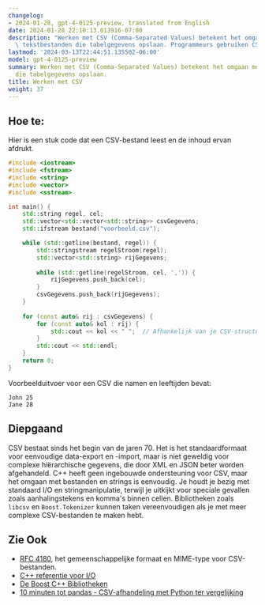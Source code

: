 ```yaml
---
changelog:
- 2024-01-28, gpt-4-0125-preview, translated from English
date: 2024-01-28 22:10:13.013916-07:00
description: "Werken met CSV (Comma-Separated Values) betekent het omgaan met platte\
  \ tekstbestanden die tabelgegevens opslaan. Programmeurs gebruiken CSV omdat het\u2026"
lastmod: '2024-03-13T22:44:51.135502-06:00'
model: gpt-4-0125-preview
summary: Werken met CSV (Comma-Separated Values) betekent het omgaan met platte tekstbestanden
  die tabelgegevens opslaan.
title: Werken met CSV
weight: 37
---
```


## Hoe te:
Hier is een stuk code dat een CSV-bestand leest en de inhoud ervan afdrukt.

```C++
#include <iostream>
#include <fstream>
#include <string>
#include <vector>
#include <sstream>

int main() {
    std::string regel, cel;
    std::vector<std::vector<std::string>> csvGegevens;
    std::ifstream bestand("voorbeeld.csv");

    while (std::getline(bestand, regel)) {
        std::stringstream regelStroom(regel);
        std::vector<std::string> rijGegevens;
        
        while (std::getline(regelStroom, cel, ',')) {
            rijGegevens.push_back(cel);
        }
        csvGegevens.push_back(rijGegevens);
    }
    
    for (const auto& rij : csvGegevens) {
        for (const auto& kol : rij) {
            std::cout << kol << " ";  // Afhankelijk van je CSV-structuur, pas de scheidingslijn aan.
        }
        std::cout << std::endl;
    }
    return 0;
}
```

Voorbeelduitvoer voor een CSV die namen en leeftijden bevat:
```
John 25
Jane 28
```

## Diepgaand
CSV bestaat sinds het begin van de jaren 70. Het is het standaardformaat voor eenvoudige data-export en -import, maar is niet geweldig voor complexe hiërarchische gegevens, die door XML en JSON beter worden afgehandeld. C++ heeft geen ingebouwde ondersteuning voor CSV, maar het omgaan met bestanden en strings is eenvoudig. Je houdt je bezig met standaard I/O en stringmanipulatie, terwijl je uitkijkt voor speciale gevallen zoals aanhalingstekens en komma's binnen cellen. Bibliotheken zoals `libcsv` en `Boost.Tokenizer` kunnen taken vereenvoudigen als je met meer complexe CSV-bestanden te maken hebt.

## Zie Ook
- [RFC 4180](https://tools.ietf.org/html/rfc4180), het gemeenschappelijke formaat en MIME-type voor CSV-bestanden.
- [C++ referentie voor I/O](http://www.cplusplus.com/reference/fstream/)
- [De Boost C++ Bibliotheken](https://www.boost.org/)
- [10 minuten tot pandas - CSV-afhandeling met Python ter vergelijking](https://pandas.pydata.org/pandas-docs/stable/user_guide/10min.html)
